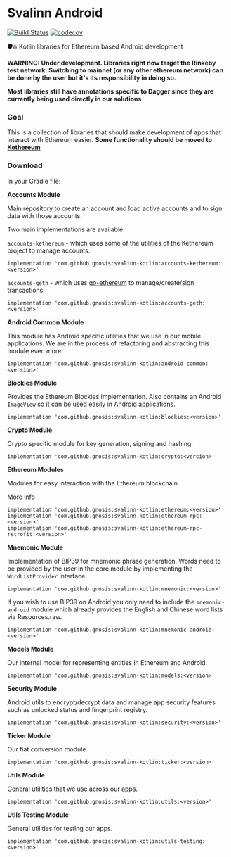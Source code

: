 # Svalinn Android

[![Build Status](https://travis-ci.org/gnosis/svalinn-kotlin.svg?branch=master)](https://travis-ci.org/gnosis/svalinn-kotlin)
[![codecov](https://codecov.io/gh/gnosis/svalinn-kotlin/branch/master/graph/badge.svg)](https://codecov.io/gh/gnosis/svalinn-kotlin)

🛡️❄️️ Kotlin libraries for Ethereum based Android development

**WARNING: Under development. Libraries right now target the Rinkeby test network. Switching to mainnet (or any other ethereum network) can be done by the user but it's its responsibility in doing so.**

**Most libraries still have annotations specific to Dagger since they are currently being used directly in our solutions**

### Goal

This is a collection of libraries that should make development of apps that interact with Ethereum easier. **Some functionality should be moved to [Kethereum](https://github.com/walleth/kethereum)**

### Download

In your Gradle file:

**Accounts Module**

Main repository to create an account and load active accounts and to sign data with those accounts.

Two main implementations are available:

`accounts-kethereum` - which uses some of the utilities of the Kethereum project to manage accounts.

```
implementation 'com.github.gnosis:svalinn-kotlin:accounts-kethereum:<version>'
```

`accounts-geth` - which uses [go-ethereum](https://github.com/ethereum/go-ethereum) to manage/create/sign transactions.

```
implementation 'com.github.gnosis:svalinn-kotlin:accounts-geth:<version>'
```

**Android Common Module**

This module has Android specific utilities that we use in our mobile applications. We are in the process of refactoring and abstracting this module even more.

```
implementation 'com.github.gnosis:svalinn-kotlin:android-common:<version>'
```

**Blockies Module**

Provides the Ethereum Blockies implementation. Also contains an Android `ImageView` so it can be used easily in Android applications.

```
implementation 'com.github.gnosis:svalinn-kotlin:blockies:<version>'
```

**Crypto Module**

Crypto specific module for key generation, signing and hashing.

```
implementation 'com.github.gnosis:svalinn-kotlin:crypto:<version>'
```

**Ethereum Modules**

Modules for easy interaction with the Ethereum blockchain

[More info](ethereum/README.md)

```
implementation 'com.github.gnosis:svalinn-kotlin:ethereum:<version>'
implementation 'com.github.gnosis:svalinn-kotlin:ethereum-rpc:<version>'
implementation 'com.github.gnosis:svalinn-kotlin:ethereum-rpc-retrofit:<version>'
```

**Mnemonic Module**

Implementation of BIP39 for mnemonic phrase generation. Words need to be provided by the user in the core module by implementing the `WordListProvider` interface.

```
implementation 'com.github.gnosis:svalinn-kotlin:mnemonic:<version>'
```

If you wish to use BIP39 on Android you only need to include the `mnemonic-android` module which already provides the English and Chinese word lists via Resources.raw.

```
implementation 'com.github.gnosis:svalinn-kotlin:mnemonic-android:<version>'
```

**Models Module**

Our internal model for representing entities in Ethereum and Android.

```
implementation 'com.github.gnosis:svalinn-kotlin:models:<version>'
```

**Security Module**

Android utils to encrypt/decrypt data and manage app security features such as unlocked status and fingerprint registry.

```
implementation 'com.github.gnosis:svalinn-kotlin:security:<version>'
```

**Ticker Module**

Our fiat conversion module.

```
implementation 'com.github.gnosis:svalinn-kotlin:ticker:<version>'
```

**Utils Module**

General utilities that we use across our apps.

```
implementation 'com.github.gnosis:svalinn-kotlin:utils:<version>'
```

**Utils Testing Module**

General utilities for testing our apps.

```
implementation 'com.github.gnosis:svalinn-kotlin:utils-testing:<version>'
```
